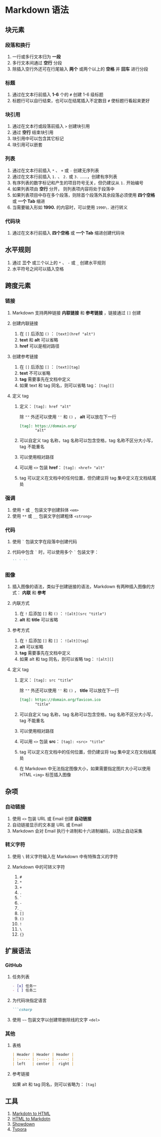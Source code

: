 
# Markdown 语法

## 块元素

### 段落和换行

1. 一行或多行文本归为 **一段**
2. 多行文本间通过 **空行** 分段
3. 除插入空行外还可在行尾输入 **两个** 或两个以上的 **空格** 并 **回车** 进行分段

### 标题

1. 通过在文本行前插入 **1-6** 个的 `#` 创建 1-6 级标题
2. 标题行可以自行结束，也可以在结尾插入不定数目 `#` 使标题行看起来更好

### 块引用

1. 通过在文本行或段落前插入 `>` 创建块引用
2. 通过 **空行** 结束块引用
3. 块引用中可以包含其它标记
4. 块引用可以嵌套

### 列表

1. 通过在文本行前插入 `*` 、 `+` 或 `-` 创建无序列表
2. 通过在文本行前插入 `1.` 、 `2.` 或 `3.` ……，创建有序列表
3. 有序列表的数字标记和产生的项目符号无关，但仍建议从 `1.` 开始编号
4. 如果列表项由 **空行** 分开， 则列表项内容将处于段落中
5. 如果列表项目中存在多个段落，则除首个段落外其余段落必须使用 **四个空格** 或 **一个 Tab** 缩进
6. 当需要输入形如 **1990\.** 的内容时，可以使用 `1990\.` 进行转义

### 代码块

1. 通过在文本行前插入 **四个空格** 或 **一个 Tab** 缩进创建代码块

## 水平规则

1. 通过 **三个** 或三个以上的 `*` 、 `-` 或 `_` 创建水平规则
2. 水平符号之间可以插入空格

## 跨度元素

### 链接

1. Markdown 支持两种链接 **内联链接** 和 **参考链接** ，链接通过 `[]` 创建
2. 创建内联链接

    1. 在 `[]` 后添加 `()` ： `[text](href "alt")`
    2. **text** 和 **alt** 可以省略
    3. **href** 可以是相对路径

3. 创建参考链接

    1. 在 `[]` 后添加 `[]` ： `[text][tag]`
    2. **text** 不可以省略
    3. **tag** 需要事先在文档中定义
    4. 如果 text 和 tag 同名，则可以省略 tag： `[tag][]`

4. 定义 tag

    1. 定义： `[tag]: href "alt"`

        除 `""` 外还可以使用 `''` 和 `()` ， **alt** 可以放在下一行

        ```markdown
        [tag]: https://domain.org/
               "alt"
        ```

    2. 可以自定义 tag 名称，tag 名称可以包含空格，tag 名称不区分大小写，tag 不能重名
    3. 可以使用相对路径
    4. 可以用 `<>` 包装 **href**： `[tag]: <href> "alt"`
    5. tag 可以定义在文档中的任何位置，但仍建议将 tag 集中定义在文档结尾处

### 强调

1. 使用 `*` 或 `_` 包装文字创建斜体 `<em>`
2. 使用 `**` 或 `__` 包装文字创建粗体 `<strong>`

### 代码

1. 使用 `` ` `` 包装文字在段落中创建代码
2. 代码中包含 `` ` `` 时，可以使用多个 `` ` `` 包装文字：

    ```markdown
    `` ` ``
    ```

### 图像

1. 插入图像的语法，类似于创建链接的语法，Markdown 有两种插入图像的方式： **内联** 和 **参考**
2. 内联方式

    1. 在 `!` 后添加 `[]` 和 `()` ： `![alt](src "title")`
    2. **alt** 和 **title** 可以省略

3. 参考方式

    1. 在 `!` 后添加 `[]` 和 `[]` ： `![alt][tag]`
    2. **alt** 可以省略
    3. **tag** 需要事先在文档中定义
    4. 如果 alt 和 tag 同名，则可以省略 tag： `![alt][]`

4. 定义 tag

    1. 定义： `[tag]: src "title"`

        除 `""` 外还可以使用 `''` 和 `()` ， **title** 可以放在下一行

        ```markdown
        [tag]: https://domain.org/favicon.ico
               "title"
        ```

    2. 可以自定义 tag 名称，tag 名称可以包含空格，tag 名称不区分大小写，tag 不能重名
    3. 可以使用相对路径
    4. 可以用 `<>` 包装 **src**： `[tag]: <src> "title"`
    5. tag 可以定义在文档中的任何位置，但仍建议将 tag 集中定义在文档结尾处
    6. 在 Markdown 中无法指定图像大小，如果需要指定图片大小可以使用 HTML `<img>` 标签插入图像

## 杂项

### 自动链接

1. 使用 `<>` 包装 URL 或 Email 创建 **自动链接**
2. 自动链接显示的文本是 URL 或 Email
3. Markdown 会对 Email 执行十进制和十六进制编码，以防止自动采集

### 转义字符

1. 使用 `\` 转义字符输入在 Markdown 中有特殊含义的字符
2. Markdown 中的可转义字符

    1. `#`
    2. `*`
    3. `+`
    4. `.`
    5. `` ` ``
    6. `-`
    7. `_`
    8. `[]`
    9. `()`
    10. `!`
    11. `\`
    12. `{}`

## 扩展语法

### GitHub

1. 任务列表

    ```markdown
    - [x] 任务一
    - [ ] 任务二
    ```

2. 为代码块指定语言

    ```markdown
    ```csharp
    ```

3. 使用 `~~` 包装文字以创建带删除线的文字 `<del>`

### 其他

1. 表格

    ```markdown
    | Header | Header | Header |
    | :----- | :----: | -----: |
    | left   | center |  right |
    ```

2. 参考链接

    如果 alt 和 tag 同名，则可以省略为： `[tag]`

## 工具

1. [Markdotn to HTML](https://daringfireball.net/projects/.markdown/dingus)
2. [HTML to Markdotn](http://domchristie.github.io/turndown/)
3. [Showdown](http://demo.showdownjs.com/)
4. [Typora](https://typora.io/)

<!-- links -->
<!-- images -->
<!-- files -->
